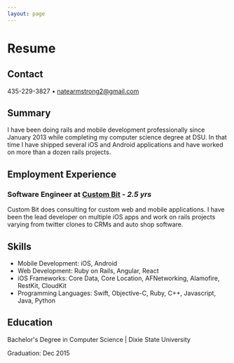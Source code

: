 ```yaml
---
layout: page
---
```


# Resume

## Contact

435-229-3827 • natearmstrong2@gmail.com

## Summary

I have been doing rails and mobile development professionally since January 2013
while completing my computer science degree at DSU. In that time I have shipped
several iOS and Android applications and have worked on more than a dozen rails
projects.

## Employment Experience

### Software Engineer at [Custom Bit](http://www.custombit.com/) - _2.5 yrs_

Custom Bit does consulting for custom web and mobile applications. I have been
the lead developer on multiple iOS apps and work on rails projects varying from
twitter clones to CRMs and auto shop software.

## Skills

* Mobile Development: iOS, Android
* Web Development: Ruby on Rails, Angular, React
* iOS Frameworks: Core Data, Core Location, AFNetworking, Alamofire, RestKit, CloudKit
* Programming Languages: Swift, Objective-C, Ruby, C++, Javascript, Java, Python

## Education

Bachelor's Degree in Computer Science | Dixie State University

Graduation: Dec 2015
